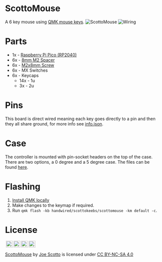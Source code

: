 # ScottoMouse

A 6 key mouse using [QMK mouse keys](https://github.com/qmk/qmk_firmware/blob/master/docs/feature_mouse_keys.md).
![ScottoMouse](https://github.com/joe-scotto/scottokeebs/assets/8194147/a8356794-118a-4e7a-a6a4-b04ca4b4fc16)
![Wiring](https://github.com/joe-scotto/scottokeebs/assets/8194147/87ee3222-bd11-44f8-80d0-6359eb8650a3)

# Parts

-   1x - [Raspberry Pi Pico (RP2040)](https://amzn.to/3WIrdJ5)
-   6x - [8mm M2 Spacer](https://amzn.to/3r1xdxO)
-   6x - [M2x8mm Screw](https://amzn.to/3jjelKi)
-   6x - MX Switches
-   6x - Keycaps
    -   14x - 1u
    -   3x - 2u

# Pins

This board is direct wired meaning each key goes directly to a pin and then they all share ground, for more info see [info.json](QMK/info.json).

# Case

The controller is mounted with pin-socket headers on the top of the case. There are two options, a 0 degree and a 5 degree case. The files can be found [here](case).

# Flashing

1. [Install QMK locally](https://github.com/qmk/qmk_firmware)
2. Make changes to the keymap if required.
3. Run `qmk flash -kb handwired/scottokeebs/scottomouse -km default -c`.

# License

<img style="height:22px!important;margin-left:3px;vertical-align:text-bottom;" src="https://mirrors.creativecommons.org/presskit/icons/cc.svg?ref=chooser-v1"><img style="height:22px!important;margin-left:3px;vertical-align:text-bottom;" src="https://mirrors.creativecommons.org/presskit/icons/by.svg?ref=chooser-v1"><img style="height:22px!important;margin-left:3px;vertical-align:text-bottom;" src="https://mirrors.creativecommons.org/presskit/icons/nc.svg?ref=chooser-v1"><img style="height:22px!important;margin-left:3px;vertical-align:text-bottom;" src="https://mirrors.creativecommons.org/presskit/icons/sa.svg?ref=chooser-v1"></a></p>

<p xmlns:cc="http://creativecommons.org/ns#" xmlns:dct="http://purl.org/dc/terms/"><a property="dct:title" rel="cc:attributionURL" href="https://github.com/joe-scotto/scottokeebs/tree/main/ScottoMouse">ScottoMouse</a> by <a rel="cc:attributionURL dct:creator" property="cc:attributionName" href="https://github.com/joe-scotto">Joe Scotto</a> is licensed under <a href="http://creativecommons.org/licenses/by-nc-sa/4.0/?ref=chooser-v1" target="_blank" rel="license noopener noreferrer" style="display:inline-block;">CC BY-NC-SA 4.0
